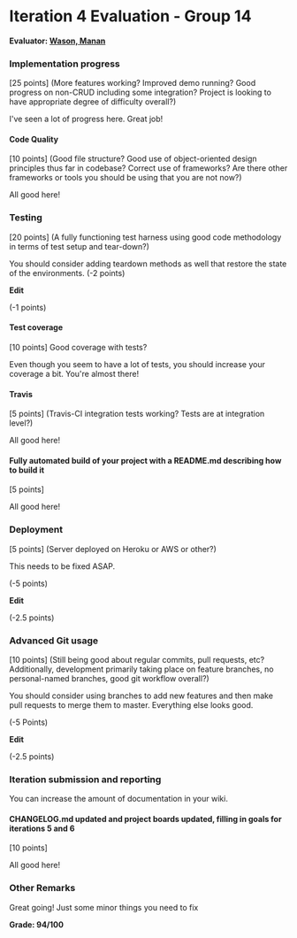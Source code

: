 # Iteration 4 Evaluation - Group 14

**Evaluator: [Wason, Manan](mailto:mwason1@jhu.edu)**

### Implementation progress
[25 points] (More features working?  Improved demo running?  Good progress on non-CRUD including some integration? Project is looking to have appropriate degree of difficulty overall?)

I've seen a lot of progress here. Great job!

#### Code Quality
[10 points] (Good file structure?  Good use of object-oriented design principles thus far in codebase?  Correct use of frameworks?  Are there other frameworks or tools you should be using that you are not now?)

All good here!

### Testing
[20 points] (A fully functioning test harness using good code methodology in terms of test setup and tear-down?)

You should consider adding teardown methods as well that restore the state of the environments. 
(-2 points)

**Edit**

(-1 points)

#### Test coverage
[10 points] Good coverage with tests?

Even though you seem to have a lot of tests, you should increase your coverage a bit. You're almost there!


#### Travis
[5 points] (Travis-CI integration tests working?  Tests are at integration level?)

All good here!

#### Fully automated build of your project with a README.md describing how to build it
[5 points]

All good here!

### Deployment
[5 points] (Server deployed on Heroku or AWS or other?)

This needs to be fixed ASAP. 

(-5 points)

**Edit**

(-2.5 points)

### Advanced Git usage
[10 points] (Still being good about regular commits, pull requests, etc?  Additionally, development primarily taking place on feature branches, no personal-named branches, good git workflow overall?)

You should consider using branches to add new features and then make pull requests to merge them to master. Everything else looks good.

(-5 Points)

**Edit**

(-2.5 points)

### Iteration submission and reporting

You can increase the amount of documentation in your wiki.

#### CHANGELOG.md updated and project boards updated, filling in goals for iterations 5 and 6
[10 points]

All good here!

### Other Remarks

Great going! Just some minor things you need to fix

**Grade: 94/100**

